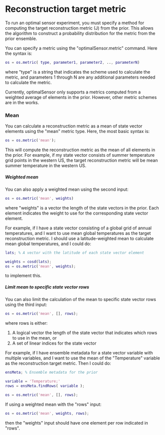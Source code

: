 # Reconstruction target metric
To run an optimal sensor experiment, you must specify a method for computing the target reconstruction metric (J) from the prior. This allows the algorithm to construct a probability distribution for the metric from the prior ensemble.

You can specify a metric using the "optimalSensor.metric" command. Here the syntax is:
```matlab
os = os.metric( type, parameter1, parameter2, .., parameterN)
```
where "type" is a string that indicates the scheme used to calculate the metric, and parameters 1 through N are any additional parameters needed to calculate the metric.

Currently, optimalSensor only supports a metrics computed from a weighted average of elements in the prior. However, other metric schemes are in the works.

### Mean
You can calculate a reconstruction metric as a mean of state vector elements using the "mean" metric type. Here, the most basic syntax is:
```matlab
os = os.metric('mean');
```

This will compute the reconstruction metric as the mean of all elements in the prior. For example, if my state vector consists of summer temperature grid points in the western US, the target reconstruction metric will be mean summer temperature in the western US.

##### Weighted mean
You can also apply a weighted mean using the second input:
```matlab
os = os.metric('mean', weights)
```
where "weights" is a vector the length of the state vectors in the prior. Each element indicates the weight to use for the corresponding state vector element.

For example, if I have a state vector consisting of a global grid of annual temperatures, and I want to use mean global temperatures as the target reconstruction metric. I should use a latitude-weighted mean to calculate mean global temperatures, and I could do:
```matlab
lats; % A vector with the latitude of each state vector element

weights = cosd(lats);
os = os.metric('mean', weights);
```
to implement this.

##### Limit mean to specific state vector rows
You can also limit the calculation of the mean to specific state vector rows using the third input:
```matlab
os = os.metric('mean', [], rows);
```
where rows is either:
1. A logical vector the length of the state vector that indicates which rows to use in the mean, or
2. A set of linear indices for the state vector

For example, if I have ensemble metadata for a state vector variable with multiple variables, and I want to use the mean of the "Temperature" variable as the reconstruction target metric. Then I could do:
```matlab
ensMeta; % Ensemble metadata for the prior

variable = 'Temperature;'
rows = ensMeta.findRows( variable );

os = os.metric('mean', [], rows);
```

If using a weighted mean with the "rows" input:
```matlab
os = os.metric('mean', weights, rows);
```
then the "weights" input should have one element per row indicated in "rows".
